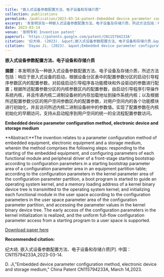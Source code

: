 ```yaml
---
title: "嵌入式设备参数配置方法、电子设备和存储介质"
collection: publications
permalink: /publication/2023-03-14-patent-Embedded device parameter configuration method, electronic device and storage medium-number-13
excerpt: '本发明涉及一种嵌入式设备参数配置方法、电子设备及存储介质，所述方法包括：响应于嵌入式设备的启动，根据设备分区表中的配置参数分区的启动引导程序参数区内的配置参数，对前级启动引导程序各功能模块和外设驱动的参数进行配置；根据所述配置参数分区的内核参数区内的配置参数，由启动引导程序引导操作系统内核，并且传递内核二进制设备树的内存加载地址到操作系统内核；以及根据所述配置参数分区的用户空间参数区内的配置参数，对用户空间内的各个功能模块进行初始化，并且访问所述内核二进制设备树中的参数值。实现了配置参数在内核初始化的早期访问，支持从启动程序到用户空间的统一的全流程配置参数访问.'
date: 2023-03-14
venue: '发明专利 Invention patent'
paperurl: 'https://patents.google.com/patent/CN115794233A'
citation: '纪大峣. (2023). &quot;嵌入式设备参数配置方法、电子设备和存储介质.&quot; <i>专利</i>. CN115794233A.'
citation: 'Dayao Ji. (2023). &quot;Embedded device parameter configuration method, electronic device and storage medium.&quot; <i>China patent</i>. CN115794233A.'
---
```

**嵌入式设备参数配置方法、电子设备和存储介质**

**摘要**：本发明涉及一种嵌入式设备参数配置方法、电子设备及存储介质，所述方法包括：响应于嵌入式设备的启动，根据设备分区表中的配置参数分区的启动引导程序参数区内的配置参数，对前级启动引导程序各功能模块和外设驱动的参数进行配置；根据所述配置参数分区的内核参数区内的配置参数，由启动引导程序引导操作系统内核，并且传递内核二进制设备树的内存加载地址到操作系统内核；以及根据所述配置参数分区的用户空间参数区内的配置参数，对用户空间内的各个功能模块进行初始化，并且访问所述内核二进制设备树中的参数值。实现了配置参数在内核初始化的早期访问，支持从启动程序到用户空间的统一的全流程配置参数访问。



**Embedded device parameter configuration method, electronic device and storage medium**

**Abstract:**The invention relates to a parameter configuration method of embedded equipment, electronic equipment and a storage medium, wherein the method comprises the following steps: responding to the starting of the embedded equipment, and configuring parameters of each functional module and peripheral driver of a front-stage starting bootstrap according to configuration parameters in a starting bootstrap parameter area of a configuration parameter area in an equipment partition table; according to the configuration parameters in the kernel parameter area of the configuration parameter partition, a boot program is started to guide an operating system kernel, and a memory loading address of a kernel binary device tree is transmitted to the operating system kernel; and initializing each functional module in the user space according to the configuration parameters in the user space parameter area of the configuration parameter partition, and accessing the parameter values in the kernel binary device tree. The early access of the configuration parameters in the kernel initialization is realized, and the uniform full-flow configuration parameter access from a starting program to a user space is supported. 



[Download paper here](https://patents.google.com/patent/CN115794233A)



**Recommended citation:** 

纪大峣. 嵌入式设备参数配置方法、电子设备和存储介质[P]. 中国：CN115794233A,2023-03-14.

D. Ji,"Embedded device parameter configuration method, electronic device and storage medium," China Patent CN115794233A, March 14,2023.



